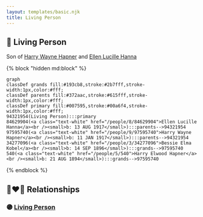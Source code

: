 ```yaml
---
layout: templates/basic.njk
title: Living Person
---
```

## 🔵 Living Person

Son of [Harry Wayne Hapner](/people/9/97595740) and [Ellen Lucille Hanna](/people/8/84629904)

{% block "hidden md:block" %}
```mermaid
graph
classDef grands fill:#193cb8,stroke:#2b7fff,stroke-width:1px,color:#fff;
classDef parents fill:#372aac,stroke:#615fff,stroke-width:1px,color:#fff;
classDef primary fill:#007595,stroke:#00a6f4,stroke-width:1px,color:#fff;
94321954(Living Person):::primary
84629904(<a class="text-white" href="/people/8/84629904">Ellen Lucille Hanna</a><br /><small>b: 13 AUG 1917</small>):::parents-->94321954
97595740(<a class="text-white" href="/people/9/97595740">Harry Wayne Hapner</a><br /><small>b: 11 JAN 1917</small>):::parents-->94321954
34277096(<a class="text-white" href="/people/3/34277096">Bessie Elma Kobel</a><br /><small>b: 14 SEP 1896</small>):::grands-->97595740
540(<a class="text-white" href="/people/5/540">Harry Elwood Hapner</a><br /><small>b: 21 AUG 1894</small>):::grands-->97595740
```
{% endblock %}

## 👩‍❤️‍👨 Relationships

### 🟣 [Living Person](/people/4/43227408)
